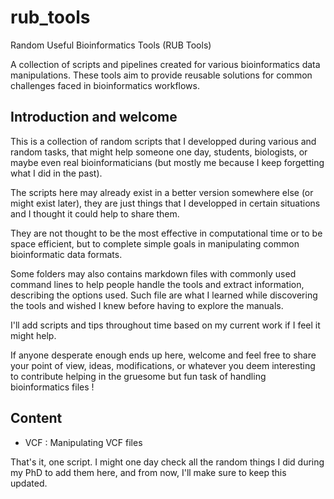# rub_tools
Random Useful Bioinformatics Tools (RUB Tools)

A collection of scripts and pipelines created for various bioinformatics data manipulations. These tools aim to provide reusable solutions for common challenges faced in bioinformatics workflows.

## Introduction and welcome

This is a collection of random scripts that I developped during various and random tasks, that might help someone one day, students, biologists, or maybe even real bioinformaticians (but mostly me because I keep forgetting what I did in the past).

The scripts here may already exist in a better version somewhere else (or might exist later), they are just things that I developped in certain situations and I thought it could help to share them.

They are not thought to be the most effective in computational time or to be space efficient, but to complete simple goals in manipulating common bioinformatic data formats.

Some folders may also contains markdown files with commonly used command lines to help people handle the tools and extract information, describing the options used. Such file are what I learned while discovering the tools and wished I knew before having to explore the manuals.

I'll add scripts and tips throughout time based on my current work if I feel it might help.

If anyone desperate enough ends up here, welcome and feel free to share your point of view, ideas, modifications, or whatever you deem interesting to contribute helping in the gruesome but fun task of handling bioinformatics files !

## Content
- VCF : Manipulating VCF files


That's it, one script. I might one day check all the random things I did during my PhD to add them here, and from now, I'll make sure to keep this updated.